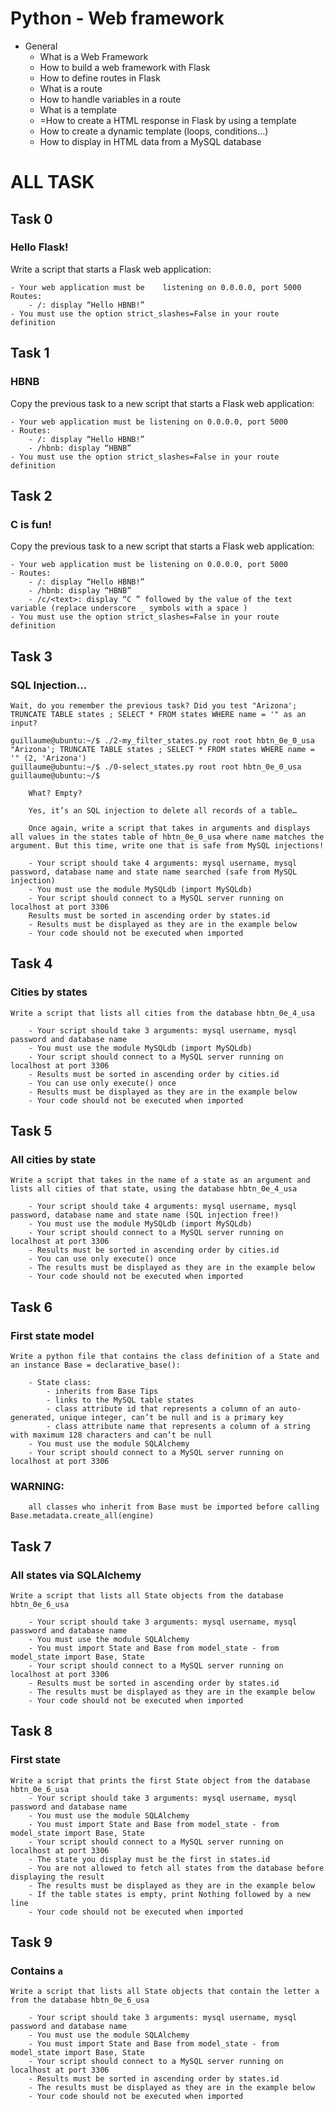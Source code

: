 # Python - Web framework
- General
    - What is a Web Framework
    - How to build a web framework with Flask
    - How to define routes in Flask
    - What is a route
    - How to handle variables in a route
    - What is a template
    - =How to create a HTML response in Flask by using a template
    - How to create a dynamic template (loops, conditions…)
    - How to display in HTML data from a MySQL database
# ALL TASK

## Task 0
###  Hello Flask!
Write a script that starts a Flask web application:

    - Your web application must be    listening on 0.0.0.0, port 5000
    Routes:
        - /: display “Hello HBNB!”
    - You must use the option strict_slashes=False in your route definition

## Task 1
###  HBNB
Copy the previous task to a new script that starts a Flask web application:

    - Your web application must be listening on 0.0.0.0, port 5000
    - Routes:
        - /: display “Hello HBNB!”
        - /hbnb: display “HBNB”
    - You must use the option strict_slashes=False in your route definition

## Task 2
###  C is fun!
Copy the previous task to a new script that starts a Flask web application:

    - Your web application must be listening on 0.0.0.0, port 5000
    - Routes:
        - /: display “Hello HBNB!”
        - /hbnb: display “HBNB”
        - /c/<text>: display “C ” followed by the value of the text variable (replace underscore _ symbols with a space )
    - You must use the option strict_slashes=False in your route definition
## Task 3
###   SQL Injection...
    Wait, do you remember the previous task? Did you test "Arizona'; TRUNCATE TABLE states ; SELECT * FROM states WHERE name = '" as an input?
    
    guillaume@ubuntu:~/$ ./2-my_filter_states.py root root hbtn_0e_0_usa "Arizona'; TRUNCATE TABLE states ; SELECT * FROM states WHERE name = '" (2, 'Arizona')
    guillaume@ubuntu:~/$ ./0-select_states.py root root hbtn_0e_0_usa
    guillaume@ubuntu:~/$ 

        What? Empty?

        Yes, it’s an SQL injection to delete all records of a table…

        Once again, write a script that takes in arguments and displays all values in the states table of hbtn_0e_0_usa where name matches the argument. But this time, write one that is safe from MySQL injections!

        - Your script should take 4 arguments: mysql username, mysql password, database name and state name searched (safe from MySQL injection)
        - You must use the module MySQLdb (import MySQLdb)
        - Your script should connect to a MySQL server running on localhost at port 3306
        Results must be sorted in ascending order by states.id
        - Results must be displayed as they are in the example below
        - Your code should not be executed when imported
## Task 4
### Cities by states
    Write a script that lists all cities from the database hbtn_0e_4_usa

        - Your script should take 3 arguments: mysql username, mysql password and database name
        - You must use the module MySQLdb (import MySQLdb)
        - Your script should connect to a MySQL server running on localhost at port 3306
        - Results must be sorted in ascending order by cities.id
        - You can use only execute() once
        - Results must be displayed as they are in the example below
        - Your code should not be executed when imported


## Task 5
### All cities by state
    Write a script that takes in the name of a state as an argument and lists all cities of that state, using the database hbtn_0e_4_usa

        - Your script should take 4 arguments: mysql username, mysql password, database name and state name (SQL injection free!)
        - You must use the module MySQLdb (import MySQLdb)
        - Your script should connect to a MySQL server running on localhost at port 3306
        - Results must be sorted in ascending order by cities.id
        - You can use only execute() once
        - The results must be displayed as they are in the example below
        - Your code should not be executed when imported
## Task 6
### First state model
    Write a python file that contains the class definition of a State and an instance Base = declarative_base():

        - State class:
            - inherits from Base Tips
            - links to the MySQL table states
            - class attribute id that represents a column of an auto-generated, unique integer, can’t be null and is a primary key
            - class attribute name that represents a column of a string with maximum 128 characters and can’t be null
        - You must use the module SQLAlchemy
        - Your script should connect to a MySQL server running on localhost at port 3306
###     WARNING: 
        all classes who inherit from Base must be imported before calling Base.metadata.create_all(engine)
## Task 7
### All states via SQLAlchemy
    Write a script that lists all State objects from the database hbtn_0e_6_usa

        - Your script should take 3 arguments: mysql username, mysql password and database name
        - You must use the module SQLAlchemy
        - You must import State and Base from model_state - from model_state import Base, State
        - Your script should connect to a MySQL server running on localhost at port 3306
        - Results must be sorted in ascending order by states.id
        - The results must be displayed as they are in the example below
        - Your code should not be executed when imported
## Task 8
###  First state
    Write a script that prints the first State object from the database hbtn_0e_6_usa        
        - Your script should take 3 arguments: mysql username, mysql password and database name
        - You must use the module SQLAlchemy
        - You must import State and Base from model_state - from model_state import Base, State
        - Your script should connect to a MySQL server running on localhost at port 3306
        - The state you display must be the first in states.id
        - You are not allowed to fetch all states from the database before displaying the result
        - The results must be displayed as they are in the example below
        - If the table states is empty, print Nothing followed by a new line
        - Your code should not be executed when imported

## Task 9
### Contains `a`
    Write a script that lists all State objects that contain the letter a from the database hbtn_0e_6_usa

        - Your script should take 3 arguments: mysql username, mysql password and database name
        - You must use the module SQLAlchemy
        - You must import State and Base from model_state - from model_state import Base, State
        - Your script should connect to a MySQL server running on localhost at port 3306
        - Results must be sorted in ascending order by states.id
        - The results must be displayed as they are in the example below
        - Your code should not be executed when imported